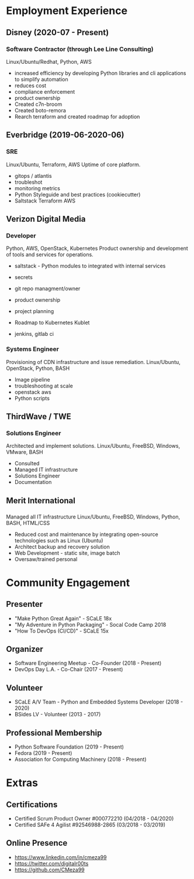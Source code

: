 
# Employment Experience
## Disney (2020-07 - Present)
### Software Contractor (through Lee Line Consulting)
Linux/Ubuntu/Redhat, Python, AWS
* increased efficiency by developing Python libraries and cli applications to simplify automation
* reduces cost
* compliance enforcement
* product ownership
* Created c7n-broom
* Created boto-remora
* Rearch terraform and created roadmap for adoption

## Everbridge (2019-06-2020-06)
### SRE
Linux/Ubuntu, Terraform, AWS
Uptime of core platform.

* gitops / atlantis
* troubleshot
* monitoring metrics
* Python Styleguide and best practices (cookiecutter)
* Saltstack Terraform AWS

## Verizon Digital Media
### Developer
Python, AWS, OpenStack, Kubernetes
Product ownership and development of tools and services for operations.

* saltstack - Python modules to integrated with internal services
* secrets
* git repo managment/owner
* product ownership
* project planning

* Roadmap to Kubernetes Kublet

* jenkins, gitlab ci

### Systems Engineer
Provisioning of CDN infrastructure and issue remediation.
Linux/Ubuntu, OpenStack, Python, BASH
* Image pipeline
* troubleshooting at scale
* openstack aws
* Python scripts

## ThirdWave / TWE
### Solutions Engineer
Architected and implement solutions.
Linux/Ubuntu, FreeBSD, Windows, VMware, BASH

* Consulted
* Managed IT infrastructure
* Solutions Engineer
* Documentation

## Merit International
###
Managed all IT infrastructure
Linux/Ubuntu, FreeBSD, Windows, Python, BASH, HTML/CSS

* Reduced cost and maintenance by  integrating open-source technologies such as Linux (Ubuntu)
* Architect backup and recovery solution
* Web Development - static site, image batch
* Oversaw/trained personal

# Community Engagement

## Presenter
* "Make Python Great Again" - SCaLE 18x
* "My Adventure in Python Packaging" - Socal Code Camp 2018
* "How To DevOps (CI/CD)" - SCaLE 15x

## Organizer
* Software Engineering Meetup - Co-Founder (2018 - Present)
* DevOps Day L.A. - Co-Chair (2017 - Present)

## Volunteer
* SCaLE A/V Team - Python and Embedded Systems Developer (2018 - 2020)
* BSides LV - Volunteer (2013 - 2017)

## Professional Membership
* Python Software Foundation (2019 - Present)
* Fedora (2019 - Present)
* Association for Computing Machinery (2018 - Present)

# Extras

## Certifications
* Certified Scrum Product Owner #000772210 (04/2018 - 04/2020)
* Certified SAFe 4 Agilist #92546988-2865 (03/2018 - 03/2019)

## Online Presence
* https://www.linkedin.com/in/cmeza99
* https://twitter.com/digitalr00ts
* https://github.com/CMeza99

<!--stackedit_data:
eyJoaXN0b3J5IjpbLTY3MTA0MDk1MSwtMTg1NTUyMzIzMiwtMz
Y0MDk2MDAsMTg4MjMzODg1NywyMTMwODQ5ODA1LC0xNjI1NDQ4
ODA1LC00OTAwNzg2NzEsODYzMTk4MjQ3LDE2MjA1MTcyMjEsMT
M1MTYyNzU0OSwtOTkwNDY3Mjg5LDIwNTIwMzc0ODgsNzYwNjcz
Nzc4LC02MTc2MDUxMDgsLTEzNDc4ODgyMjQsMTg4ODAwMzUzMy
wxMzAyMzYzODgzXX0=
-->
